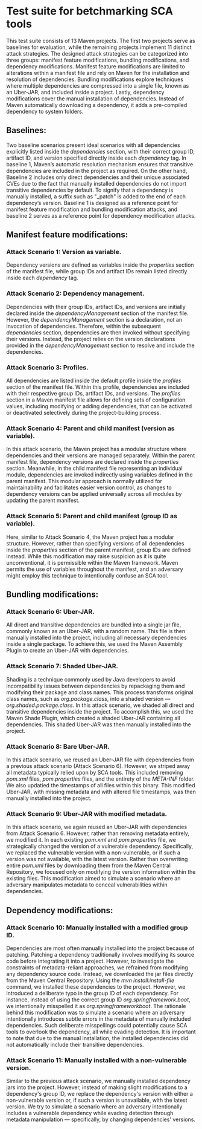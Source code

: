 # Test suite for betchmarking SCA tools
This test suite consists of 13 Maven projects. The first two projects serve as baselines for evaluation, while the remaining projects implement 11 distinct attack strategies. The designed attack strategies can be categorized into three groups: manifest feature modifications, bundling modifications, and dependency modifications. Manifest feature modifications are limited to alterations within a manifest file and
rely on Maven for the installation and resolution of dependencies. Bundling modifications explore techniques where multiple dependencies are compressed into a single file, known as an Uber-JAR, and included inside a project. Lastly, dependency modifications cover the manual installation of dependencies. Instead of Maven automatically downloading a dependency, it adds a pre-compiled dependency to system folders.

## Baselines:
Two baseline scenarios present ideal scenarios with all dependencies explicitly listed inside the _dependencies_ section, with their correct group ID, artifact ID, and version specified directly inside each _dependency_ tag. In baseline 1, Maven’s automatic resolution mechanism ensures that transitive dependencies are included in the project as required. On the other hand, Baseline 2 includes only direct dependencies and their unique associated CVEs due to the fact that manually installed dependencies do not import transitive dependencies by default. To signify that a dependency is manually installed, a suffix
such as "_patch" is added to the end of each dependency’s version. Baseline 1 is designed as a reference point for manifest feature modification and bundling modification attacks, and baseline 2 serves as a reference point for dependency modification attacks.

## Manifest feature modifications:
### Attack Scenario 1: Version as variable. 
Dependency versions are defined as variables inside the _properties_ section of the manifest file, while group IDs and artifact IDs remain listed directly inside each _dependency_ tag.
### Attack Scenario 2: Dependency management. 
Dependencies with their group IDs, artifact IDs, and versions are initially declared inside the _dependencyManagement_ section of the manifest file. However, the _dependencyManagement_ section is a declaration, not an invocation of dependencies. Therefore, within the subsequent _dependencies_ section, dependencies are then invoked without specifying their versions. Instead, the project relies on the version declarations provided in the _dependencyManagement_ section to resolve and include the dependencies. 
### Attack Scenario 3: Profiles. 
All dependencies are listed inside the default profile inside the _profiles_ section of the manifest file. Within this profile, dependencies are included with their respective group IDs, artifact IDs, and versions. The _profiles_ section in a Maven manifest file allows for defining sets of configuration values, including modifying or adding dependencies, that can be activated or deactivated selectively during the project-building process. 
### Attack Scenario 4: Parent and child manifest (version as variable). 
In this attack scenario, the Maven project has a modular structure where dependencies and their versions are managed separately. Within the parent manifest file, dependency versions are declared inside the _properties_ section. Meanwhile, in the child manifest file representing an individual module, dependencies are invoked indirectly using variables defined in the parent manifest. This modular approach is normally utilized for maintainability and facilitates easier version control, as changes to dependency versions can be applied universally across all modules by updating the parent manifest. 
### Attack Scenario 5: Parent and child manifest (group ID as variable). 
Here, similar to Attack Scenario 4, the Maven project has a modular structure. However, rather than specifying versions of all dependencies inside the _properties_ section of the parent manifest, group IDs are defined instead. While this modification may raise suspicion as it is quite unconventional, it is permissible within the Maven framework. Maven permits the use of variables throughout the manifest, and an adversary might employ this technique to intentionally confuse an SCA tool. 

## Bundling modifications:
### Attack Scenario 6: Uber-JAR. 
All direct and transitive dependencies are bundled into a single jar file, commonly known as an Uber-JAR, with a random name. This file is then manually installed into the project, including all necessary dependencies inside a single package. To achieve this, we used the Maven Assembly Plugin to create an Uber-JAR with dependencies. 
### Attack Scenario 7: Shaded Uber-JAR. 
Shading is a technique commonly used by Java developers to avoid incompatibility issues between dependencies by repackaging them and modifying their package and class names. This process transforms original class names, such as _org.package.class_, into a shaded version — _org.shaded.package.class_. In this attack scenario, we shaded all direct and transitive dependencies inside the project. To accomplish this, we used the Maven Shade Plugin, which created a shaded Uber-JAR containing all dependencies. This shaded Uber-JAR was then manually installed into the project. 
### Attack Scenario 8: Bare Uber-JAR. 
In this attack scenario, we reused an Uber-JAR file with dependencies from a previous attack scenario (Attack Scenario 6). However, we striped away all metadata typically relied upon by SCA tools. This included removing _pom.xml_ files, _pom.properties_ files, and the entirety of the _META-INF_ folder. We also updatied the timestamps of all files within this binary. This modified Uber-JAR, with missing metadata and with altered file timestamps, was then manually installed into the project.
### Attack Scenario 9: Uber-JAR with modified metadata. 
In this attack scenario, we again reused an Uber-JAR with dependencies from Attack Scenario 6. However, rather than removing metadata entirely, we modified it. In each existing _pom.xml_ and _pom.properties_ file, we strategically changed the version of a vulnerable dependency. Specifically, we replaced the vulnerable version with a non-vulnerable, or if such a version was not available, with the latest version. Rather than overwriting entire _pom.xml_ files by downloading them from the Maven Central Repository, we focused only on modifying the version information within the existing files. This modification aimed to simulate a scenario where an adversary manipulates metadata to conceal vulnerabilities within dependencies.

## Dependency modifications:
### Attack Scenario 10: Manually installed with a modified group ID. 
Dependencies are most often manually installed into the project because of patching. Patching a dependency traditionally involves modifying its source code before integrating it into a project. However, to investigate the constraints of metadata-reliant approaches, we refrained from modifying any dependency source code. Instead, we downloaded the jar files directly from the Maven Central Repository. Using the _mvn install:install-file_ command, we installed these dependencies to the project. However, we introduced a deliberate typo in the group ID of each dependency. For instance, instead of using the correct group ID _org.springframework.boot_, we intentionally misspelled it as _org.springframeworkboot_. The rationale behind this modification was to simulate a scenario where an adversary intentionally introduces subtle errors in the metadata of manually included dependencies. Such deliberate misspellings could potentially cause SCA tools to overlook the dependency, all while evading detection. It is important to note that due to the manual installation, the installed dependencies did not automatically include their transitive dependencies.
### Attack Scenario 11: Manually installed with a non-vulnerable version. 
Similar to the previous attack scenario, we manually installed dependency jars into the project. However, instead of making slight modifications to a dependency's group ID, we replace the dependency's version with either a non-vulnerable version or, if such a version is unavailable, with the latest version. We try to simulate a scenario where an adversary intentionally includes a vulnerable dependency while evading detection through metadata manipulation — specifically, by changing dependencies' versions.